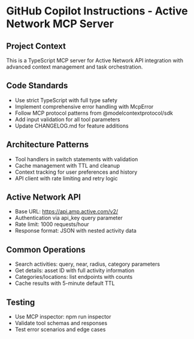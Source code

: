 # GitHub Copilot Instructions - Active Network MCP Server

## Project Context
This is a TypeScript MCP server for Active Network API integration with advanced context management and task orchestration.

## Code Standards
- Use strict TypeScript with full type safety
- Implement comprehensive error handling with McpError
- Follow MCP protocol patterns from @modelcontextprotocol/sdk
- Add input validation for all tool parameters
- Update CHANGELOG.md for feature additions

## Architecture Patterns
- Tool handlers in switch statements with validation
- Cache management with TTL and cleanup
- Context tracking for user preferences and history
- API client with rate limiting and retry logic

## Active Network API
- Base URL: https://api.amp.active.com/v2/
- Authentication via api_key query parameter
- Rate limit: 1000 requests/hour
- Response format: JSON with nested activity data

## Common Operations
- Search activities: query, near, radius, category parameters
- Get details: asset ID with full activity information
- Categories/locations: list endpoints with counts
- Cache results with 5-minute default TTL

## Testing
- Use MCP inspector: npm run inspector
- Validate tool schemas and responses
- Test error scenarios and edge cases
